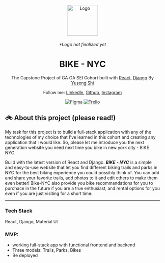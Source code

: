 <div align="center">
  <img alt="Logo" src="https://yusong.space/wp-content/uploads/2022/05/Ellipse-1.png" width="100" />
  <h6>*Logo not finalized yet<h6>
</div>
<h1 align="center">
  BIKE - NYC 
</h1>
<p align="center">
  The Capstone Project of GA GA SEI Cohort built with <a href="https://reactjs.org/" target="_blank">React</a>, <a href="https://www.djangoproject.com/" target="_blank">Django</a> By <a href="https://www.yusong.space/" target="_blank">Yusong Shi</a>
</p>
<p align="center">
  Follow me:
  <a href="https://www.linkedin.com/in/yusongshi/" target="_blank">LinkedIn</a>,
  <a href="https://github.com/yusongsh" target="_blank">Github</a>,
  <a href="https://www.instagram.com/jackeeeeshi/" target="_blank">Instagram</a>
</p>
<div align="center">
  
  [![Figma](https://img.shields.io/badge/-figma-%231B1F22.svg?style=for-the-badge&logo=figma&logoColor=FFFFFF)](https://www.figma.com)
  [![Trello](https://img.shields.io/badge/-Trello-0052CC?style=for-the-badge&logo=Trello&logoColor=FFFFFF)](https://trello.com/b/pse5mXnf/bike-nyc)

</div>
    
<!-- ![demo](demo.png) -->
    

## 🚲 About this project (please read!)
    
My task for this project is to build a full-stack application with any of the technologies of my choice that I've learned in this cohort and creating any application that I would like. So, please let me introduce you the next generation website you need next time you bike in new york city - BIKE NYC.
    

Build with the latest version of React and Django. ***BIKE - NYC***  is a simple and easy-to-use website that let you find different biking trails and parks in NYC for the best biking experience you could possibly think of. You can add and share your favorite trails, add photos to it and edit others to make them even better! Bike-NYC also provide you bike recommandations for you to purchace in the future if you are a true enthusiast, and rental options for you even if you are just visiting for a short time. 

---
    
### Tech Stack

React, Django, Material UI
    
    
### MVP:
-  working full-stack app with functional frontend and backend
-  Three models: Trails, Parks, Bikes
-  Be deployed
